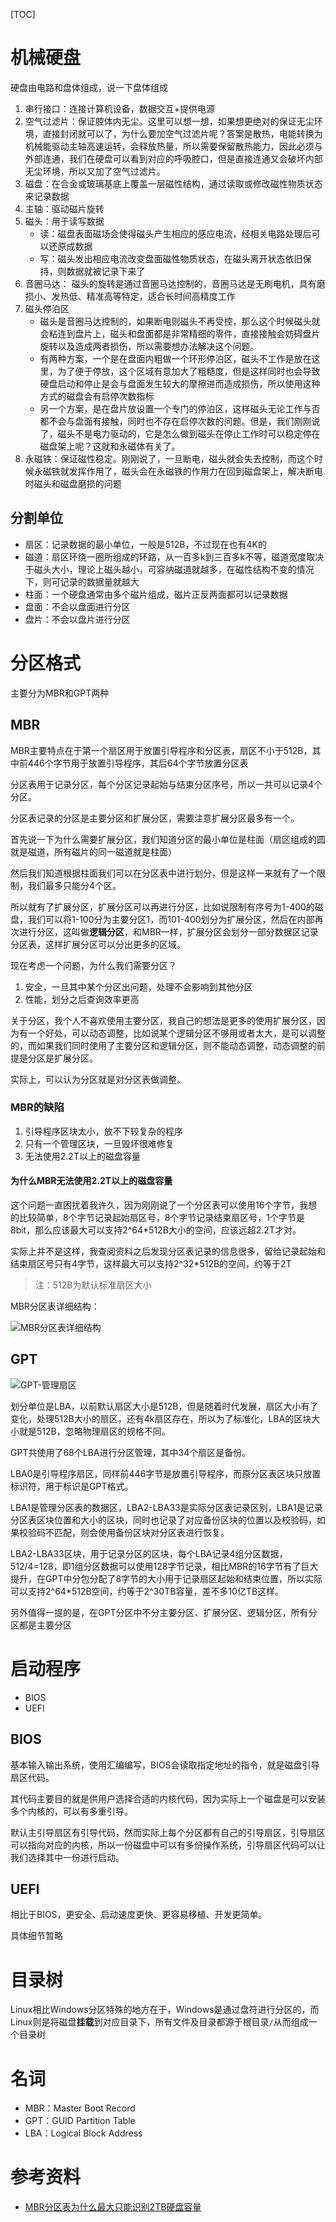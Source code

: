 [TOC]

# 机械硬盘
硬盘由电路和盘体组成，说一下盘体组成

1. 串行接口：连接计算机设备，数据交互+提供电源
2. 空气过滤片：保证腔体内无尘。这里可以想一想，如果想更绝对的保证无尘环境，直接封闭就可以了，为什么要加空气过滤片呢？答案是散热，电能转换为机械能驱动主轴高速运转，会释放热量，所以需要保留散热能力，因此必须与外部连通，我们在硬盘可以看到对应的呼吸腔口，但是直接连通又会破坏内部无尘环境，所以又加了空气过滤片。
3. 磁盘：在合金或玻璃基底上覆盖一层磁性结构，通过读取或修改磁性物质状态来记录数据
4. 主轴：驱动磁片旋转
5. 磁头：用于读写数据
    - 读：磁盘表面磁场会使得磁头产生相应的感应电流，经相关电路处理后可以还原成数据
    - 写：磁头发出相应电流改变盘面磁性物质状态，在磁头离开状态依旧保持，则数据就被记录下来了
6. 音圈马达： 磁头的旋转是通过音圈马达控制的，音圈马达是无刷电机，具有磨损小、发热低、精准高等特定，适合长时间高精度工作
7. 磁头停泊区
    - 磁头是音圈马达控制的，如果断电则磁头不再受控，那么这个时候磁头就会粘连到盘片上，磁头和盘面都是非常精细的零件，直接接触会妨碍盘片旋转以及造成两者损伤，所以需要想办法解决这个问题。
    - 有两种方案，一个是在盘面内粗做一个环形停泊区，磁头不工作是放在这里，为了便于停放，这个区域有意加大了粗糙度，但是这样同时也会导致硬盘启动和停止是会与盘面发生较大的摩擦进而造成损伤，所以使用这种方式的磁盘会有启停次数指标
    - 另一个方案，是在盘片放设置一个专门的停泊区，这样磁头无论工作与否都不会与盘面有接触，同时也不存在启停次数的问题。但是，我们刚刚说了，磁头不是电力驱动的，它是怎么做到磁头在停止工作时可以稳定停在磁盘架上呢？这就和永磁体有关了。
8. 永磁铁：保证磁性稳定。刚刚说了，一旦断电，磁头就会失去控制，而这个时候永磁铁就发挥作用了，磁头会在永磁铁的作用力在回到磁盘架上，解决断电时磁头和磁盘磨损的问题

## 分割单位
- 扇区：记录数据的最小单位，一般是512B，不过现在也有4K的
- 磁道：扇区环绕一圈所组成的环路，从一百多k到三百多k不等，磁道宽度取决于磁头大小，理论上磁头越小，可容纳磁道就越多，在磁性结构不变的情况下，则可记录的数据量就越大
- 柱面：一个硬盘通常由多个磁片组成，磁片正反两面都可以记录数据
- 盘面：不会以盘面进行分区
- 盘片：不会以盘片进行分区

# 分区格式
主要分为MBR和GPT两种

## MBR
MBR主要特点在于第一个扇区用于放置引导程序和分区表，扇区不小于512B，其中前446个字节用于放置引导程序，其后64个字节放置分区表

分区表用于记录分区，每个分区记录起始与结束分区序号，所以一共可以记录4个分区。

分区表记录的分区是主要分区和扩展分区，需要注意扩展分区最多有一个。

首先说一下为什么需要扩展分区，我们知道分区的最小单位是柱面（扇区组成的圆就是磁道，所有磁片的同一磁道就是柱面）

然后我们知道根据柱面我们可以在分区表中进行划分，但是这样一来就有了一个限制，我们最多只能分4个区。

所以就有了扩展分区，扩展分区可以再进行分区，比如说限制有序号为1-400的磁盘，我们可以将1-100分为主要分区1，而101-400划分为扩展分区，然后在内部再次进行分区，这叫做**逻辑分区**，和MBR一样，扩展分区会划分一部分数据区记录分区表，这样扩展分区可以分出更多的区域。

现在考虑一个问题，为什么我们需要分区？
1. 安全，一旦其中某个分区出问题，处理不会影响到其他分区
2. 性能，划分之后查询效率更高

关于分区，我个人不喜欢使用主要分区，我自己的想法是更多的使用扩展分区，因为有一个好处，可以动态调整，比如说某个逻辑分区不够用或者太大，是可以调整的，而如果我们同时使用了主要分区和逻辑分区，则不能动态调整，动态调整的前提是分区是扩展分区。

实际上，可以认为分区就是对分区表做调整。

### MBR的缺陷
1. 引导程序区块太小，放不下较复杂的程序
2. 只有一个管理区块，一旦毁坏很难修复
3. 无法使用2.2T以上的磁盘容量

#### 为什么MBR无法使用2.2T以上的磁盘容量
这个问题一直困扰着我许久，因为刚刚说了一个分区表可以使用16个字节，我想的比较简单，8个字节记录起始扇区号，8个字节记录结束扇区号，1个字节是8bit，那么应该最大可以支持2^64*512B大小的空间，应该远超2.2T才对。

实际上并不是这样，我查阅资料之后发现分区表记录的信息很多，留给记录起始和结束扇区号只有4字节，这样最大可以支持2^32*512B的空间，约等于2T

> 注：512B为默认标准扇区大小

MBR分区表详细结构：

![MBR分区表详细结构](https://img-blog.csdnimg.cn/img_convert/35c28f3db7d3565ae1d7d1280da94b30.gif)

## GPT
![GPT-管理扇区](https://pic.imgdb.cn/item/629f18b60947543129af8614.jpg)

划分单位是LBA，以前默认扇区大小是512B，但是随着时代发展，扇区大小有了变化，处理512B大小的扇区，还有4k扇区存在，所以为了标准化，LBA的区块大小就是512B，忽略物理扇区的规格不同。

GPT共使用了68个LBA进行分区管理，其中34个扇区是备份。

LBA0是引导程序扇区，同样前446字节是放置引导程序，而原分区表区块只放置标识符，用于标识是GPT格式。

LBA1是管理分区表的数据区，LBA2-LBA33是实际分区表记录区别，LBA1是记录分区表区块位置和大小的区块，同时也记录了对应备份区块的位置以及校验码，如果校验码不匹配，则会使用备份区块对分区表进行恢复。

LBA2-LBA33区块，用于记录分区的区块，每个LBA记录4组分区数据，512/4=128，即1组分区数据可以使用128字节记录，相比MBR的16字节有了巨大提升，在GPT中分包分配了8字节的大小用于记录扇区起始和结束位置，所以实际可以支持2^64*512B空间，约等于2^30TB容量，差不多10亿TB这样。

另外值得一提的是，在GPT分区中不分主要分区、扩展分区、逻辑分区，所有分区都是主要分区

# 启动程序
- BIOS
- UEFI

## BIOS
基本输入输出系统，使用汇编编写，BIOS会读取指定地址的指令，就是磁盘引导扇区代码。

其代码主要目的就是供用户选择合适的内核代码，因为实际上一个磁盘是可以安装多个内核的，可以有多重引导。

默认主引导扇区有引导代码，然而实际上每个分区都有自己的引导扇区，引导扇区可以指向对应的内核，所以一份磁盘中可以有多份操作系统，引导扇区代码可以让我们选择其中一份进行启动。

## UEFI
相比于BIOS，更安全、启动速度更快、更容易移植、开发更简单。

具体细节暂略

# 目录树
Linux相比Windows分区特殊的地方在于，Windows是通过盘符进行分区的，而Linux则是将磁盘**挂载**到对应目录下，所有文件及目录都源于根目录`/`从而组成一个目录树

# 名词
- MBR：Master Boot Record 
- GPT：GUID Partition Table
- LBA：Logical Block Address

# 参考资料
- [MBR分区表为什么最大只能识别2TB硬盘容量](https://blog.csdn.net/liuxiao723846/article/details/120013643)